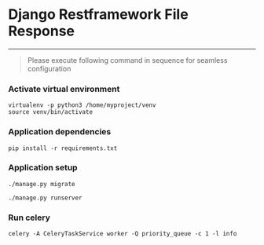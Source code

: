 # Django Restframework File Response

---

>Please execute following command in sequence for seamless configuration

### Activate virtual environment

````shell
virtualenv -p python3 /home/myproject/venv
source venv/bin/activate
````

### Application dependencies
```shell
pip install -r requirements.txt
```

### Application setup

```shell
./manage.py migrate

./manage.py runserver
```

### Run celery
```shell
celery -A CeleryTaskService worker -Q priority_queue -c 1 -l info
```


